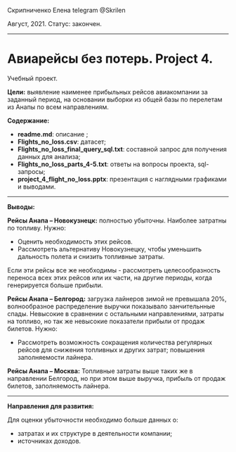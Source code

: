 

Скрипниченко Елена 
telegram @Skrilen 

Август, 2021.
Статус: закончен.

----
# Авиарейсы без потерь. Project 4. 

Учебный проект.


**Цели:** выявление наименее прибыльных рейсов авиакомпании за заданный период, на основании выборки из общей базы по перелетам из Анапы по всем направлениям. 


 **Содержание:**
- **readme.md**: описание ;
- **Flights\_no\_loss.csv**: датасет;
- **Flights\_no\_loss\_final\_query\_sql.txt**: составной запрос для получения данных для анализа;
- **Flights\_no\_loss\_parts_4-5.txt**:  ответы на вопросы проекта, sql-запросы;
- **project\_4\_flight\_no\_loss.pptx**: презентация с наглядными графиками и выводами.

-----

**Выводы:**

**Рейсы Анапа – Новокузнецк:** полностью убыточны. Наиболее затратны по топливу.
	Нужно: 
* Оценить необходимость этих рейсов.
* Рассмотреть альтернативу Новокузнецку, чтобы уменьшить дальность полета и снизить топливные затраты.

Если эти рейсы все же необходимы - рассмотреть целесообразность переноса всех этих рейсов или их части, на другие периоды, когда генерируется больше прибыли.


**Рейсы Анапа – Белгород:** загрузка лайнеров зимой не превышала 20%, волнообразное распределение выручки показывало занчительнные спады. Невысокие в сравнении с остальными направлениями, затраты на топливо, но так же невысокие показатели прибыли от продаж билетов.
	Нужно:
* Рассмотреть возможность сокращения количества регулярных рейсов для снижения топливных и других затрат; повышения заполняемости лайнера.


**Рейсы Анапа – Москва:** Топливные затраты выше таких же в направлении Белгород, но при этом выше выручка, прибыль от продаж билетов, заполняемость лайнера. 

******

**Направления для развития:**

Для оценки убыточности необходимо больше данных о:
- затратах и их структуре в деятельности компании; 
- источниках доходов.